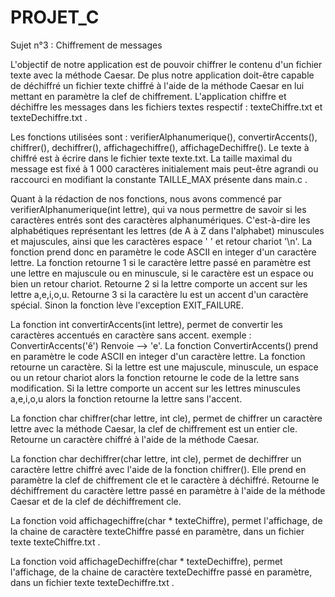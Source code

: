 # PROJET_C

Sujet n°3 : Chiffrement de messages

L'objectif de notre application est de pouvoir chiffrer le contenu d'un fichier texte avec la méthode Caesar. De plus notre application doit-être capable de déchiffré un fichier texte chiffré à l'aide de la méthode Caesar en lui mettant en paramètre la clef de chiffrement.
L'application chiffre et déchiffre les messages dans les fichiers textes respectif : texteChiffre.txt et texteDechiffre.txt .

Les fonctions utilisées sont : verifierAlphanumerique(), convertirAccents(), chiffrer(), dechiffrer(), affichagechiffre(), affichageDechiffre().
Le texte à chiffré est à écrire dans le fichier texte texte.txt. La taille maximal du message est fixé à 1 000 caractères initialement mais peut-être agrandi ou raccourci en modifiant la constante TAILLE_MAX présente dans main.c .

Quant à la rédaction de nos fonctions, nous avons commencé par verifierAlphanumerique(int lettre), qui va nous permettre de savoir si les caractères entrés sont des caractères alphanumériques. C'est-à-dire les alphabétiques représentant les lettres (de A à Z dans l'alphabet) minuscules et majuscules, ainsi que les caractères espace ' ' et retour chariot '\n'. La fonction prend donc en paramètre le code ASCII en integer d'un caractère lettre.
La fonction retourne 1 si le caractère lettre passé en paramètre est une lettre en majuscule ou en minuscule, si le caractère est un espace ou bien un retour chariot.
Retourne 2 si la lettre comporte un accent sur les lettre a,e,i,o,u.
Retourne 3 si la caractère lu est un accent d'un caractère spécial.
Sinon la fonction lève l'exception EXIT_FAILURE.

La fonction int convertirAccents(int lettre), permet de convertir les caractères accentués en caractère sans accent.
exemple : ConvertirAccents('ê') Renvoie --> 'e'.
La fonction ConvertirAccents() prend en paramètre le code ASCII en integer d'un caractère lettre.
La fonction retourne un caractère.
Si la lettre est une majuscule, minuscule, un espace ou un retour chariot alors la fonction retourne le code de la lettre sans modification.
Si la lettre comporte un accent sur les lettres minuscules a,e,i,o,u alors la fonction retourne la lettre sans l'accent.

La fonction char chiffrer(char lettre, int cle), permet de chiffrer un caractère lettre avec la méthode Caesar, la clef de chiffrement est un entier cle.
Retourne un caractère chiffré à l'aide de la méthode Caesar.

La fonction char dechiffrer(char lettre, int cle), permet de dechiffrer un caractère lettre chiffré avec l'aide de la fonction chiffrer(). Elle prend en paramètre la clef de chiffrement cle et le caractère à déchiffré.
Retourne le déchiffrement du caractère lettre passé en paramètre à l'aide de la méthode Caesar et de la clef de déchiffrement cle.

La fonction void affichagechiffre(char * texteChiffre), permet l'affichage, de la chaine de caractère texteChiffre passé en paramètre, dans un fichier texte texteChiffre.txt .

La fonction void affichageDechiffre(char * texteDechiffre), permet l'affichage, de la chaine de caractère texteDechiffre passé en paramètre, dans un fichier texte texteDechiffre.txt .
